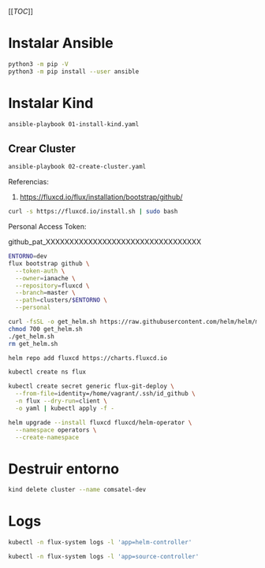 [[_TOC_]]

# Instalar Ansible

```sh
python3 -m pip -V
python3 -m pip install --user ansible
```

# Instalar Kind

```sh
ansible-playbook 01-install-kind.yaml
```

## Crear Cluster

```sh
ansible-playbook 02-create-cluster.yaml
```

Referencias:

1. https://fluxcd.io/flux/installation/bootstrap/github/

```sh
curl -s https://fluxcd.io/install.sh | sudo bash
```

Personal Access Token:

github_pat_XXXXXXXXXXXXXXXXXXXXXXXXXXXXXXXXX

```sh
ENTORNO=dev
flux bootstrap github \
  --token-auth \
  --owner=ianache \
  --repository=fluxcd \
  --branch=master \
  --path=clusters/$ENTORNO \
  --personal
```

```sh
curl -fsSL -o get_helm.sh https://raw.githubusercontent.com/helm/helm/main/scripts/get-helm-3
chmod 700 get_helm.sh
./get_helm.sh
rm get_helm.sh
``` 

```sh
helm repo add fluxcd https://charts.fluxcd.io
```

```sh
kubectl create ns flux
```

```sh
kubectl create secret generic flux-git-deploy \
  --from-file=identity=/home/vagrant/.ssh/id_github \
  -n flux --dry-run=client \
  -o yaml | kubectl apply -f -
```

```sh
helm upgrade --install fluxcd fluxcd/helm-operator \
  --namespace operators \
  --create-namespace
```


# Destruir entorno

```sh
kind delete cluster --name comsatel-dev
```

# Logs

```sh
kubectl -n flux-system logs -l 'app=helm-controller'
```

```sh
kubectl -n flux-system logs -l 'app=source-controller'
```

